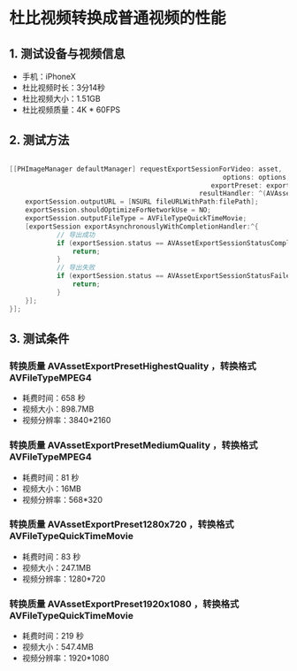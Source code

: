 # 杜比视频转换成普通视频的性能

## 1. 测试设备与视频信息

* 手机：iPhoneX
* 杜比视频时长：3分14秒
* 杜比视频大小：1.51GB
* 杜比视频质量：4K * 60FPS

## 2. 测试方法

```objective-c

[[PHImageManager defaultManager] requestExportSessionForVideo: asset,
                                                      options: options,
                                                   exportPreset: exportPreset,
                                                resultHandler: ^(AVAssetExportSession *exportSession, NSDictionary *info){
    exportSession.outputURL = [NSURL fileURLWithPath:filePath];
    exportSession.shouldOptimizeForNetworkUse = NO;
    exportSession.outputFileType = AVFileTypeQuickTimeMovie;
    [exportSession exportAsynchronouslyWithCompletionHandler:^{
            // 导出成功
            if (exportSession.status == AVAssetExportSessionStatusCompleted) {
                return;
            }
            // 导出失败
            if (exportSession.status == AVAssetExportSessionStatusFailed || AVAssetExportSessionStatusCancelled) {
                return;
            }
    }];
}];

```

## 3. 测试条件

### 转换质量 AVAssetExportPresetHighestQuality ，转换格式 AVFileTypeMPEG4

* 耗费时间：658 秒
* 视频大小：898.7MB
* 视频分辨率：3840*2160

### 转换质量 AVAssetExportPresetMediumQuality ，转换格式 AVFileTypeMPEG4

* 耗费时间：81 秒
* 视频大小：16MB
* 视频分辨率：568*320

### 转换质量 AVAssetExportPreset1280x720 ，转换格式 AVFileTypeQuickTimeMovie

* 耗费时间：83 秒
* 视频大小：247.1MB
* 视频分辨率：1280*720


### 转换质量 AVAssetExportPreset1920x1080 ，转换格式 AVFileTypeQuickTimeMovie

* 耗费时间：219 秒
* 视频大小：547.4MB
* 视频分辨率：1920*1080
